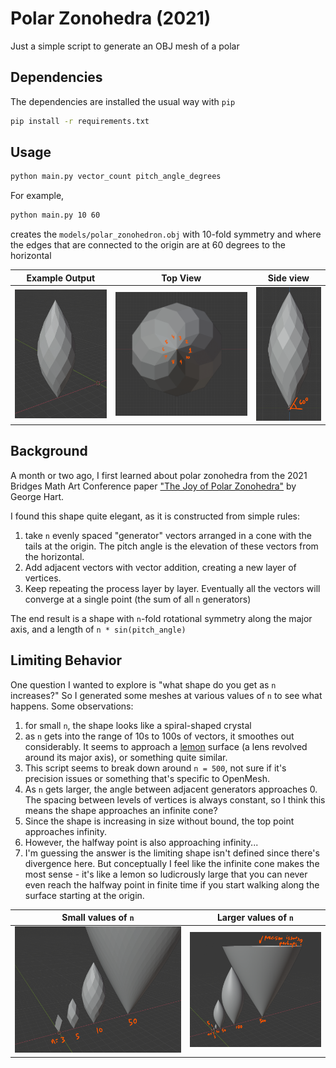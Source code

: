 # Polar Zonohedra (2021)

Just a simple script to generate an OBJ mesh of a polar 

## Dependencies

The dependencies are installed the usual way with `pip`

```bash
pip install -r requirements.txt
```

## Usage

```bash
python main.py vector_count pitch_angle_degrees
```

For example,

```bash
python main.py 10 60
```

creates the `models/polar_zonohedron.obj` with 10-fold symmetry and where the
edges that are connected to the origin are at 60 degrees to the horizontal

| Example Output | Top View | Side view |
|---|---|---|
|![example output](figures/example.png) | ![top-view](figures/ten-fold-symmetry.png) | ![side-view](figures/pitch_angle.png) |

## Background

A month or two ago, I first learned about polar zonohedra from the 2021
Bridges Math Art Conference paper ["The Joy of Polar Zonohedra"](http://archive.bridgesmathart.org/2021/bridges2021-7.pdf) by George Hart.

I found this shape quite elegant, as it is constructed from simple rules:

1. take `n` evenly spaced "generator" vectors arranged in a cone with the tails at the origin. The pitch angle is the elevation of these vectors from the horizontal.
2. Add adjacent vectors with vector addition, creating a new layer of vertices.
3. Keep repeating the process layer by layer. Eventually all the vectors will converge at a single point (the sum of all `n` generators)

The end result is a shape with `n`-fold rotational symmetry along the major axis, and a length of `n * sin(pitch_angle)`

## Limiting Behavior

One question I wanted to explore is "what shape do you get as `n` increases?" So I generated some meshes at various values of `n` to see what happens. Some observations:

1. for small `n`, the shape looks like a spiral-shaped crystal
2. as `n` gets into the range of 10s to 100s of vectors, it smoothes out considerably. It seems to approach a [lemon](https://mathworld.wolfram.com/Lemon.html) surface (a lens revolved around its major axis), or something quite similar.
3. This script seems to break down around `n = 500`, not sure if it's precision issues or something that's specific to OpenMesh.
4. As `n` gets larger, the angle between adjacent generators approaches 0. The spacing between levels of vertices is always constant, so I think this means the shape approaches an infinite cone?
5. Since the shape is increasing in size without bound, the top point approaches infinity.
6. However, the halfway point is also approaching infinity...
7. I'm guessing the answer is the limiting shape isn't defined since there's divergence here. But conceptually I feel like the infinite cone makes the most sense - it's like a lemon so ludicrously large that you can never even reach the halfway point in finite time if you start walking along the surface starting at the origin.

| Small values of `n` | Larger values of `n` |
|---|---|
| ![limit part 1](figures/limit-part-1.png) | ![limit part 2](figures/limit-part-2.png)|